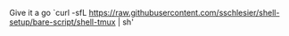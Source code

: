 Give it a go `curl -sfL https://raw.githubusercontent.com/sschlesier/shell-setup/bare-script/shell-tmux | sh'
